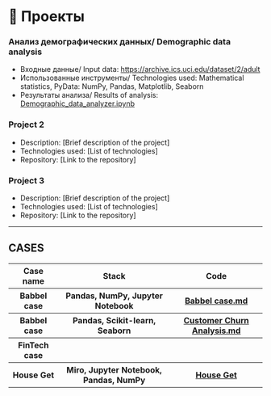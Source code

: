 
# 📂 Проекты


### Анализ демографических данных/ Demographic data analysis
* Входные данные/ Input data: https://archive.ics.uci.edu/dataset/2/adult
* Использованные инструменты/ Technologies used: Mathematical statistics, PyData: NumPy, Pandas, Matplotlib, Seaborn
* Результаты анализа/ Results of analysis: [Demographic_data_analyzer.ipynb](https://github.com/debaggi/DTCW-BZ-DA-ML-DS/blob/5eab2b0d6766aa907b359f5570a13be4a1389b50/Demographic_data_analyzer.ipynb)

### Project 2
* Description: [Brief description of the project]  
* Technologies used: [List of technologies]  
* Repository: [Link to the repository]

### Project 3
* Description: [Brief description of the project]  
* Technologies used: [List of technologies]  
* Repository: [Link to the repository]


---
## CASES

<!DOCTYPE html>
<html>
<body>

<table style="width:100%">
  <tr>
    <th>Case name</th>
    <th>Stack</th>
    <th>Code</th>
  </tr>
  <tr>
    <th>Babbel case</th>
    <th>Pandas, NumPy, Jupyter Notebook</th>
    <th><a href='https://github.com/debaggi/DTCW-BZ-DA-ML-DS/blob/main/Babbel%20case.md'>Babbel case.md</a></th>
  </tr>
<tr>
  <th>Babbel case</th>
  <th>Pandas, Scikit-learn, Seaborn</th>
  <th><a href='https://github.com/debaggi/DTCW-BZ-DA-ML-DS/blob/c0392fd6ad8d5b92f30970f318c58eb1dab86bc5/Customer%20Churn%20Analysis%20.md'>Customer Churn Analysis.md</a>
<tr>
  <th>FinTech case</th>
  <th></th>
  <th></th>
</tr>
<tr>
  <th>House Get</th>
  <th>Miro, Jupyter Notebook, Pandas, NumPy</th>
  <th><a href="https://github.com/debaggi/DTCW-BZ-DA-ML-DS/tree/main/HouseGet">House Get</th>
</tr>
    
  </th>
</tr>
</table>
</body>
</html>
